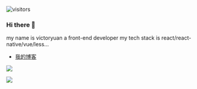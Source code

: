 ![visitors](https://visitor-badge.glitch.me/badge?page_id=VictorYuan666.visitor-badge)
### Hi there 👋

my name is victoryuan a front-end developer
my tech stack is react/react-native/vue/less...

- [我的博客](https://yuanxiaowei.top) 


![](https://github-readme-stats.vercel.app/api/top-langs?username=VictorYuan666&show_icons=true&locale=en&layout=compact)

![](https://github-readme-stats.vercel.app/api?username=VictorYuan666)



